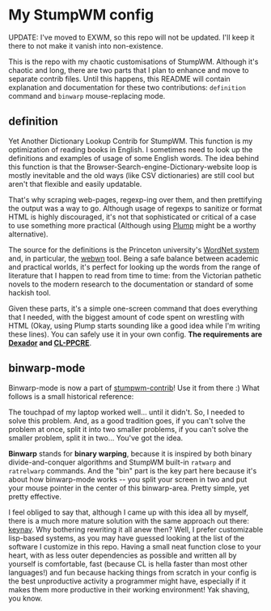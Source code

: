 # My StumpWM config

UPDATE: I've moved to EXWM, so this repo will not be updated. I'll keep it there to not make it vanish into non-existence.

This is the repo with my chaotic customisations of StumpWM. Although it's chaotic and long, there are two parts that I plan to enhance and move to separate contrib files. Until this happens, this README will contain explanation and documentation for these two contributions: `definition` command and `binwarp` mouse-replacing mode.

## definition

Yet Another Dictionary Lookup Contrib for StumpWM. This function is my optimization of reading books in English. I sometimes need to look up the definitions and examples of usage of some English words. The idea behind this function is that the Browser-Search-engine-Dictionary-website loop is mostly inevitable and the old ways (like CSV dictionaries) are still cool but aren't that flexible and easily updatable.  

That's why scraping web-pages, regexp-ing over them, and then prettifying the output was a way to go. Although usage of regexps to sanitize or format HTML is highly discouraged, it's not that sophisticated or critical of a case to use something more practical (Although using [Plump](https://github.com/Shinmera/plump/) might be a worthy alternative).  

The source for the definitions is the Princeton university's [WordNet system](https://wordnet.princeton.edu/) and, in particular, the [webwn](http://wordnetweb.princeton.edu/perl/webwn) tool. Being a safe balance between academic and practical worlds, it's perfect for looking up the words from the range of literature that I happen to read from time to time: from the Victorian pathetic novels to the modern research to the documentation or standard of some hackish tool.  

Given these parts, it's a simple one-screen command that does everything that I needed, with the biggest amount of code spent on wrestling with HTML (Okay, using Plump starts sounding like a good idea while I'm writing these lines). You can safely use it in your own config. **The requirements are [Dexador](https://github.com/fukamachi/dexador) and [CL-PPCRE](https://github.com/edicl/cl-ppcre)**.

## binwarp-mode

Binwarp-mode is now a part of [stumpwm-contrib](https://github.com/stumpwm/stumpwm-contrib)! Use it from there :) What follows is a small historical reference:

The touchpad of my laptop worked well... until it didn't. So, I needed to solve this problem. And, as a good tradition goes, if you can't solve the problem at once, split it into two smaller problems, if you can't solve the smaller problem, split it in two... You've got the idea. 

**Binwarp** stands for **binary warping**, because it is inspired by both binary divide-and-conquer algorithms and StumpWM built-in `ratwarp` and `ratrelwarp` commands. And the "bin" part is the key part here because it's about how binwarp-mode works -- you split your screen in two and put your mouse pointer in the center of this binwarp-area. Pretty simple, yet pretty effective.

I feel obliged to say that, although I came up with this idea all by myself, there is a much more mature solution with the same approach out there: [keynav](https://github.com/jordansissel/keynav). Why bothering rewriting it all anew then? Well, I prefer customizable lisp-based systems, as you may have guessed looking at the list of the software I customize in this repo. Having a small neat function close to your heart, with as less outer dependencies as possible and written all by yourself is comfortable, fast (because CL is hella faster than most other languages!) and fun because hacking things from scratch in your config is the best unproductive activity a programmer might have, especially if it makes them more productive in their working environment! Yak shaving, you know.
